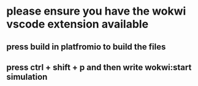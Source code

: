 # please ensure you have the wokwi vscode extension available

## press build in platfromio to build the files

## press ctrl + shift + p and then write wokwi:start simulation
